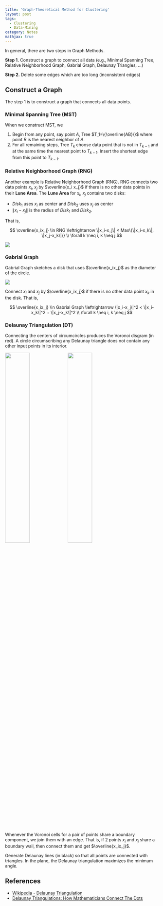 ```yaml
---
title: 'Graph-Theoretical Method for Clustering'
layout: post
tags:
  - Clustering
  - Data-Mining
category: Notes
mathjax: true
---
```


In general, there are two steps in Graph Methods.

**Step 1.** Construct a graph to connect all data (e.g., Minimal Spanning Tree, Relative Neighborhood Graph, Gabrial Graph, Delaunay Triangles, ...)

**Step 2.** Delete some edges which are too long (inconsistent edges)

<!--more-->

## Construct a Graph

The step 1 is to construct a graph that connects all data points.

### Minimal Spanning Tree (MST)

When we construct MST, we 

1. Begin from any point, say point $A$, Tree $T_1=\{\overline{AB}\}$ where point $B$ is the nearest neighbor of $A$.
2. For all remaining steps, Tree $T_k$ choose data point that is not in $T_{k-1}$ and at the same time the nearest point to $T_{k-1}$.   Insert the shortest edge from this point to $T_{k-1}$.

### Relative Neighborhood Graph (RNG)

Another example is Relative Neighborhood Graph (RNG).   RNG connects two data points $x_i$, $x_j$ by $\overline{x_i x_j}$ if there is no other data points in their **Lune Area**.   The **Lune Area** for $x_i$, $x_j$ contains two disks:
 - $Disk_1$ uses $x_i$ as center and $Disk_2$ uses $x_j$ as center
 - $\|x_i-x_j\|$ is the radius of $Disk_1$ and $Disk_2$.

That is,

$$
\overline{x_ix_j} \in RNG \leftrightarrow \|x_i-x_j\| < Max\{\|x_i-x_k\|, \|x_j-x_k\|\}
\\
\forall k \neq i, k \neq j
$$

![](https://i.imgur.com/OWWnhSC.png)


### Gabrial Graph

Gabrial Graph sketches a disk that uses $\overline{x_ix_j}$ as the diameter of the circle.

![](https://i.imgur.com/rXjCxRH.png)


Connect $x_i$ and $x_j$ by $\overline{x_ix_j}$ if there is no other data point $x_k$ in the disk.   That is,

$$
\overline{x_ix_j} \in Gabrial Graph \leftrightarrow \|x_i-x_j\|^2 < \|x_i-x_k\|^2 + \|x_j-x_k\|^2
\\
\forall k \neq i, k \neq j
$$


### Delaunay Triangulation (DT)

Connecting the centers of circumcircles produces the Voronoi disgram (in red).   A circle circumscribing any Delaunay triangle does not contain any other input points in its interior.

<img src="https://i.imgur.com/zF2X8cN.png" style="width:40%">
<img src="https://i.imgur.com/m2dwd8E.png" style="width:40%">


Whenever the Voronoi cells for a pair of points share a boundary component, we join them with an edge.   That is, if 2 points $x_i$ and $x_j$ share a boundary wall, then connect them and get $\overline{x_ix_j}$.

Generate Delaunay lines (in black) so that all points are connected with triangles.   In the plane, the Delaunay triangulation maximizes the minimum angle.



## References
- [Wikipedia - Delaunay Triangulation](https://en.wikipedia.org/wiki/Delaunay_triangulation)
- [Delaunay Triangulations: How Mathematicians Connect The Dots](https://www.forbes.com/sites/kevinknudson/2016/06/13/delaunay-triangulations-how-mathematicians-connect-the-dots/2/#722666e161d3)